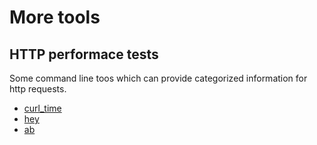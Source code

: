 # More tools

## HTTP performace tests

Some command line toos which can provide categorized information for http requests.

* [curl_time](https://stackoverflow.com/questions/18215389/how-do-i-measure-request-and-response-times-at-once-using-curl?rq=1)
* [hey](https://github.com/rakyll/hey)
* [ab](https://httpd.apache.org/docs/2.4/programs/ab.html)